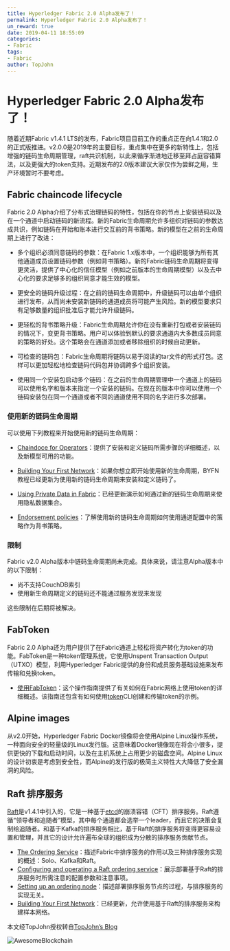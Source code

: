 ```yaml
---
title: Hyperledger Fabric 2.0 Alpha发布了！
permalink: Hyperledger Fabric 2.0 Alpha发布了！
un_reward: true
date: 2019-04-11 18:55:09
categories:
- Fabric
tags:
- Fabric
author: TopJohn
---
```


# Hyperledger Fabric 2.0 Alpha发布了！

随着近期Fabric v1.4.1 LTS的发布，Fabric项目目前工作的重点正在向1.4.1和2.0的正式版推进。v2.0.0是2019年的主要目标，重点集中在更多的新特性上，包括增强的链码生命周期管理，raft共识机制，以此来循序渐进地迁移至拜占庭容错算法，以及更强大的token支持。近期发布的2.0版本建议大家仅作为尝鲜之用，生产环境暂时不要考虑。
<!-- more -->
## Fabric chaincode lifecycle

Fabric 2.0 Alpha介绍了分布式治理链码的特性，包括在你的节点上安装链码以及在一个通道中启动链码的新流程。新的Fabric生命周期允许多组织对链码的参数达成共识，例如链码在开始和账本进行交互前的背书策略。新的模型在之前的生命周期上进行了改进：

- 多个组织必须同意链码的参数：在Fabric 1.x版本中，一个组织能够为所有其他通道成员设置链码参数（例如背书策略）。新的Fabric链码生命周期将变得更灵活，提供了中心化的信任模型（例如之前版本的生命周期模型）以及去中心化的要求足够多的组织同意才能生效的模型。

- 更安全的链码升级过程：在之前的链码生命周期中，升级链码可以由单个组织进行发布，从而尚未安装新链码的通道成员将可能产生风险。新的模型要求只有足够数量的组织批准后才能允许升级链码。

- 更轻松的背书策略升级：Fabric生命周期允许你在没有重新打包或者安装链码的情况下，变更背书策略。用户可以体验到默认的要求通道内大多数成员同意的策略的好处。这个策略会在通道添加或者移除组织的时候自动更新。
  
- 可检查的链码包：Fabric生命周期将链码以易于阅读的tar文件的形式打包。这样可以更加轻松地检查链码代码包并协调跨多个组织安装。
  
- 使用同一个安装包启动多个链码：在之前的生命周期管理中一个通道上的链码可以使用名字和版本来指定一个安装的链码。在现在的版本中你可以使用一个链码安装包在同一个通道或者不同的通道使用不同的名字进行多次部署。

### 使用新的链码生命周期

可以使用下列教程来开始使用新的链码生命周期：

- [Chaindoce for Operators](https://hyperledger-fabric.readthedocs.io/en/latest/chaincode4noah.html)：提供了安装和定义链码所需步骤的详细概述，以及新模型可用的功能。

- [Building Your First Network](https://hyperledger-fabric.readthedocs.io/en/latest/build_network.html)：如果你想立即开始使用新的生命周期，BYFN教程已经更新为使用新的链码生命周期来安装和定义链码了。

- [Using Private Data in Fabric](https://hyperledger-fabric.readthedocs.io/en/latest/private_data_tutorial.html)：已经更新演示如何通过新的链码生命周期来使用隐私数据集合。

- [Endorsement policies](https://hyperledger-fabric.readthedocs.io/en/latest/endorsement-policies.html)：了解使用新的链码生命周期如何使用通道配置中的策略作为背书策略。

### 限制

Fabric v2.0 Alpha版本中链码生命周期尚未完成。具体来说，请注意Alpha版本中的以下限制：

- 尚不支持CouchDB索引
- 使用新生命周期定义的链码还不能通过服务发现来发现

这些限制在后期将被解决。

## FabToken

Fabric 2.0 Alpha还为用户提供了在Fabric通道上轻松将资产转化为token的功能。FabToken是一种token管理系统，它使用Unspent Transaction Output（UTXO）模型，利用Hyperledger Fabric提供的身份和成员服务基础设施来发布传输和兑换token。

- [使用FabToken](https://hyperledger-fabric.readthedocs.io/en/latest/token/FabToken.html)：这个操作指南提供了有关如何在Fabric网络上使用token的详细概述。该指南还包含有如何使用[token](https://hyperledger-fabric.readthedocs.io/en/latest/commands/token.html)CLI创建和传输token的示例。

## Alpine images

从v2.0开始，Hyperledger Fabric Docker镜像将会使用Alpine Linux操作系统，一种面向安全的轻量级的Linux发行版。这意味着Docker镜像现在将会小很多，提供更快的下载和启动时间，以及在主机系统上占用更少的磁盘空间。Alpine Linux的设计初衷是考虑到安全性，而Alpine的发行版的极简主义特性大大降低了安全漏洞的风险。

## Raft 排序服务

[Raft](https://raft.github.io/raft.pdf)是v1.4.1中引入的，它是一种基于[etcd](https://coreos.com/etcd/)的崩溃容错（CFT）排序服务。Raft遵循“领导者和追随者”模型，其中每个通道都会选举一个leader，而且它的决策会复制给追随者。和基于Kafka的排序服务相比，基于Raft的排序服务将变得更容易设置和管理，并且它的设计允许遍布全球的组织成为分散的排序服务贡献节点。

- [The Ordering Service](https://hyperledger-fabric.readthedocs.io/en/latest/orderer/ordering_service.html)：描述Fabric中排序服务的作用以及三种排序服务实现的概述：Solo、Kafka和Raft。
- [Configuring and operating a Raft ordering service](https://hyperledger-fabric.readthedocs.io/en/latest/raft_configuration.html)：展示部署基于Raft的排序服务时所需注意的配置参数和注意事项。
- [Setting up an ordering node](https://hyperledger-fabric.readthedocs.io/en/latest/orderer_deploy.html)：描述部署排序服务节点的过程，与排序服务的实现无关。
- [Building Your First Network](https://hyperledger-fabric.readthedocs.io/en/latest/build_network.html)：已经更新，允许使用基于Raft的排序服务来构建样本网络。

本文经TopJohn授权转自[TopJohn’s Blog](https://www.xuanzhangjiong.top/2019/04/11/Hyperledger-Fabric-2-0-Alpha%E5%8F%91%E5%B8%83%E4%BA%86%EF%BC%81/)

![AwesomeBlockchain](http://img.mochain.info/topjohn/blog/awesome_blockchain.jpg)